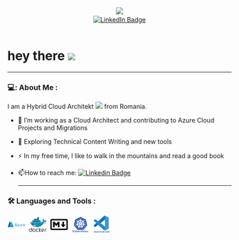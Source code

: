 <div id="header" align="center">
  <img src="https://media0.giphy.com/media/3kPDmoWdBpQPNhCnUG/giphy.gif?cid=ecf05e47k06say0go6evcbnrc2moiyqlikns6mwsoga77565&rid=giphy.gif&ct=s" width="100"/>
</div>

<div id="badges" align="center">
  <a href="https://www.linkedin.com/in/scrob-nica-septimiu">
    <img src="https://img.shields.io/badge/LinkedIn-blue?style=for-the-badge&logo=linkedin&logoColor=white" alt="LinkedIn Badge"/>
  </a>
 </div>
 
<div align="center">
 <img src="https://komarev.com/ghpvc/?username=sseptimiu&style=flat-square&color=blue" alt=""/>
 </div>
 
  <h1>
  hey there
  <img src="https://media.giphy.com/media/hvRJCLFzcasrR4ia7z/giphy.gif" width="30px"/>
</h1>
  </div>
  

---

### 💻: About Me :
  
  I am a Hybrid Cloud Architekt <img src="https://media1.giphy.com/media/dWesBcTLavkZuG35MI/giphy.gif?cid=790b761121e4405b432ccfabdac831298e7a5d72f9db39e3&rid=giphy.gif&ct=g"> from Romania.
  
- :telescope: I’m working as a Cloud Architect and contributing to Azure Cloud Projects and Migrations

- :seedling: Exploring Technical Content Writing and new tools

- :zap: In my free time, I like to walk in the mountains and read a good book

- :mailbox:How to reach me: [![Linkedin Badge](https://img.shields.io/badge/LinkedIn-blue?style=for-the-badge&logo=linkedin&logoColor=white)](https://www.linkedin.com/in/scrob-nica-septimiu)
  
  ---

### :hammer_and_wrench: Languages and Tools :
  <div>
  <img src="https://github.com/devicons/devicon/blob/master/icons/azure/azure-original-wordmark.svg" title="Azure" alt="Azure" width="40" height="40"/>&nbsp;
  <img src="https://github.com/devicons/devicon/blob/master/icons/docker/docker-original-wordmark.svg" title="Docker" alt="Docker" width="40" height="40"/>&nbsp;
  <img src="https://github.com/devicons/devicon/blob/master/icons/markdown/markdown-original.svg" title="Markdown" alt="Markdown" width="40" height="40"/>&nbsp;
  <img src="https://raw.githubusercontent.com/devicons/devicon/1119b9f84c0290e0f0b38982099a2bd027a48bf1/icons/kubernetes/kubernetes-plain-wordmark.svg" title="Kubernetes" alt="Kubernetes" width="40" height="40"/>&nbsp;
  <img src="https://github.com/devicons/devicon/blob/master/icons/vscode/vscode-original-wordmark.svg" title="VSCode" alt="VSCode" width="40" height="40"/>&nbsp;
  </div>

<!--
**SSeptimiu/SSeptimiu** is a ✨ _special_ ✨ repository because its `README.md` (this file) appears on your GitHub profile.

Here are some ideas to get you started:

- 🔭 I’m currently working on ...
- 🌱 I’m currently learning ...
- 👯 I’m looking to collaborate on ...
- 🤔 I’m looking for help with ...
- 💬 Ask me about ...
- 📫 How to reach me: ...
- 😄 Pronouns: ...
- ⚡ Fun fact: ...
-->
